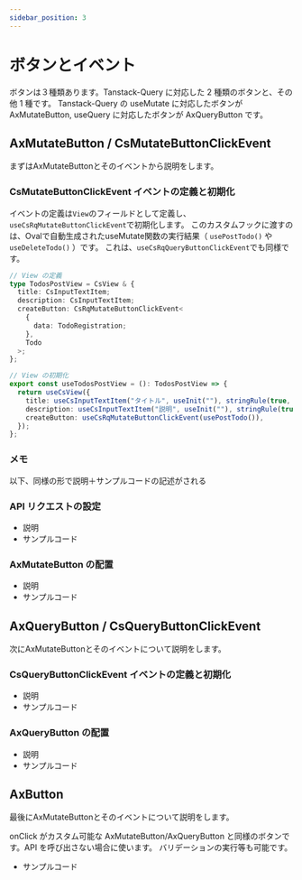 ```yaml
---
sidebar_position: 3
---
```


# ボタンとイベント
ボタンは３種類あります。Tanstack-Query に対応した 2 種類のボタンと、その他 1 種です。 Tanstack-Query の useMutate に対応したボタンが AxMutateButton, useQuery に対応したボタンが AxQueryButton です。

## AxMutateButton / CsMutateButtonClickEvent
まずはAxMutateButtonとそのイベントから説明をします。

### CsMutateButtonClickEvent イベントの定義と初期化

イベントの定義は`View`のフィールドとして定義し、`useCsRqMutateButtonClickEvent`で初期化します。
このカスタムフックに渡すのは、Ovalで自動生成されたuseMutate関数の実行結果（ `usePostTodo()` や `useDeleteTodo()` ）です。
これは、`useCsRqQueryButtonClickEvent`でも同様です。

```typescript
// View の定義
type TodosPostView = CsView & {
  title: CsInputTextItem;
  description: CsInputTextItem;
  createButton: CsRqMutateButtonClickEvent<
    {
      data: TodoRegistration;
    },
    Todo
  >;
};

// View の初期化
export const useTodosPostView = (): TodosPostView => {
  return useCsView({
    title: useCsInputTextItem("タイトル", useInit(""), stringRule(true, 1, 100), RW.Editable, "タイトル"),
    description: useCsInputTextItem("説明", useInit(""), stringRule(true, 1, 100), RW.Editable, "説明"),
    createButton: useCsRqMutateButtonClickEvent(usePostTodo()),
  });
};
```

### メモ
以下、同様の形で説明＋サンプルコードの記述がされる

### API リクエストの設定
  - 説明
  - サンプルコード
### AxMutateButton の配置
  - 説明
  - サンプルコード

## AxQueryButton / CsQueryButtonClickEvent
次にAxMutateButtonとそのイベントについて説明をします。

### CsQueryButtonClickEvent イベントの定義と初期化
  - 説明
  - サンプルコード
### AxQueryButton の配置
  - 説明
  - サンプルコード

## AxButton
最後にAxMutateButtonとそのイベントについて説明をします。

onClick がカスタム可能な AxMutateButton/AxQueryButton と同様のボタンです。API を呼び出さない場合に使います。 バリデーションの実行等も可能です。

- サンプルコード


